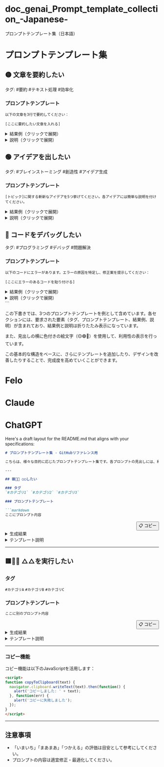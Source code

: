 # doc_genai_Prompt_template_collection_-Japanese-
プロンプトテンプレート集（日本語）

# プロンプトテンプレート集

## 🟡 文章を要約したい

タグ: #要約 #テキスト処理 #効率化

### プロンプトテンプレート

```
以下の文章を3行で要約してください：

[ここに要約したい文章を入れる]
```

<details>
<summary>結果例（クリックで展開）</summary>

```
1. [要約の1行目]
2. [要約の2行目]
3. [要約の3行目]
```

</details>

<details>
<summary>説明（クリックで展開）</summary>

このプロンプトテンプレートは、長い文章を簡潔に要約するのに役立ちます。3行という制限を設けることで、AIに最も重要な情報を抽出させることができます。

</details>

## 🟢 アイデアを出したい

タグ: #ブレインストーミング #創造性 #アイデア生成

### プロンプトテンプレート

```
[トピック]に関する斬新なアイデアを5つ挙げてください。各アイデアには簡単な説明を付けてください。
```

<details>
<summary>結果例（クリックで展開）</summary>

```
1. [アイデア1]: [説明]
2. [アイデア2]: [説明]
3. [アイデア3]: [説明]
4. [アイデア4]: [説明]
5. [アイデア5]: [説明]
```

</details>

<details>
<summary>説明（クリックで展開）</summary>

このテンプレートは、特定のトピックに関する新しいアイデアを生成するのに適しています。AIに複数のアイデアと簡単な説明を求めることで、ブレインストーミングセッションの出発点として活用できます。

</details>

## 🔴 コードをデバッグしたい

タグ: #プログラミング #デバッグ #問題解決

### プロンプトテンプレート

```
以下のコードにエラーがあります。エラーの原因を特定し、修正案を提示してください：

[ここにエラーのあるコードを貼り付ける]
```

<details>
<summary>結果例（クリックで展開）</summary>

```
エラーの原因：
[エラーの説明]

修正案：
[修正されたコード]

説明：
[修正内容の詳細な説明]
```

</details>

<details>
<summary>説明（クリックで展開）</summary>

このプロンプトテンプレートは、プログラミングのデバッグ作業を支援します。AIにエラーの原因を特定させ、具体的な修正案を提示させることで、効率的にバグを修正できます。

</details>
```

この下書きでは、3つのプロンプトテンプレートを例として含めています。各セクションには、要求された要素（タグ、プロンプトテンプレート、結果例、説明）が含まれており、結果例と説明は折りたたみ表示になっています。

また、見出しの横に色付きの絵文字（🟡🟢🔴）を使用して、利用性の表示を行っています。

この基本的な構造をベースに、さらにテンプレートを追加したり、デザインを改善したりすることで、完成度を高めていくことができます。









# Felo





# Claude




# ChatGPT

Here's a draft layout for the README.md that aligns with your specifications:

```markdown
# プロンプトテンプレート集 - GitHubリファレンス用

こちらは、様々な目的に応じたプロンプトテンプレート集です。各プロンプトの見出しには、利用しやすさを3色で示し、「いまいち」「まあまあ」「つかえる」といった表現で評価しています。

---

## 🟥🔶🔵 ○○したい

### タグ
`#カテゴリ1` `#カテゴリ2` `#カテゴリ3`

### プロンプトテンプレート

```markdown
ここにプロンプト内容
```

<div style="text-align: right;">
<button onclick="copyToClipboard('ここにプロンプト内容')">📋 コピー</button>
</div>

<details>
  <summary>生成結果</summary>

```markdown
ここに生成された結果
```

<div style="text-align: right;">
<button onclick="copyToClipboard('ここに生成された結果')">📋 コピー</button>
</div>

</details>

<details>
  <summary>テンプレート説明</summary>
  このプロンプトは〇〇を目的としています。使用時の注意点や工夫すべきポイントなどを説明します。
</details>

---

## 🟥🔶🔵 △△を実行したい

### タグ
`#カテゴリA` `#カテゴリB` `#カテゴリC`

### プロンプトテンプレート

```markdown
ここに別のプロンプト内容
```

<div style="text-align: right;">
<button onclick="copyToClipboard('ここに別のプロンプト内容')">📋 コピー</button>
</div>

<details>
  <summary>生成結果</summary>

```markdown
ここに生成された別の結果
```

<div style="text-align: right;">
<button onclick="copyToClipboard('ここに生成された別の結果')">📋 コピー</button>
</div>

</details>

<details>
  <summary>テンプレート説明</summary>
  このプロンプトは△△を目的としています。使用するシーンや活用事例についても説明しています。
</details>

---

### コピー機能

コピー機能は以下のJavaScriptを活用します：

```html
<script>
function copyToClipboard(text) {
  navigator.clipboard.writeText(text).then(function() {
    alert('コピーしました: ' + text);
  }, function(err) {
    alert('コピーに失敗しました');
  });
}
</script>
```

---

## 注意事項
- 「いまいち」「まあまあ」「つかえる」の評価は目安として参考にしてください。
- プロンプトの内容は適宜修正・最適化してください。
